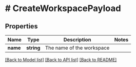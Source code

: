 # # CreateWorkspacePayload

## Properties

Name | Type | Description | Notes
------------ | ------------- | ------------- | -------------
**name** | **string** | The name of the workspace |

[[Back to Model list]](../../README.md#models) [[Back to API list]](../../README.md#endpoints) [[Back to README]](../../README.md)
